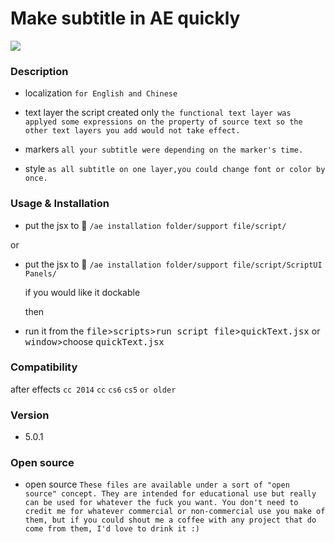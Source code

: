 
# Make **subtitle** in AE quickly

[![](http://ww1.sinaimg.cn/bmiddle/66e22e28jw1ene7pb7q0ig20c809xwod.gif)](http://weibo.com/songz)

### Description

  - localization `for English and Chinese`

  - text layer the script created only `the functional text layer was applyed some expressions on the property of source text so the other text layers you add would not take effect. `

  - markers `all your subtitle were depending on the marker's time.`

  - style `as all subtitle on one layer,you could change font or color by once.` 

### Usage & Installation

  - put the jsx to :open_file_folder: `/ae installation folder/support file/script/`
   
  or

  - put the jsx to :open_file_folder: `/ae installation folder/support file/script/ScriptUI Panels/`
   
    if you would like it dockable 

    then

  - run it from the <kbd>file</kbd>><kbd>scripts</kbd>><kbd>run script file</kbd>><kbd>quickText.jsx</kbd> or <kbd>window</kbd>>choose <kbd>quickText.jsx</kbd>

### Compatibility 

  after effects `cc 2014` `cc` `cs6` `cs5` `or older`

### Version

 - 5.0.1

### Open source

 - open source `These files are available under a sort of "open source" concept. They are intended for educational use but really can be used for whatever the fuck you want. You don't need to credit me for whatever commercial or non-commercial use you make of them, but if you could shout me a coffee with any project that do come from them, I'd love to drink it :)`

